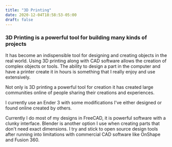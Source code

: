 ```yaml
---
title: "3D Printing"
date: 2020-12-04T18:58:53-05:00
draft: false
---
```


### 3D Printing is a powerful tool for building many kinds of projects

It has become an indispensible tool for designing and creating objects in the real world.  Using 3D printing along with CAD software allows the creation of complex objects or tools. The ability to design a part in the computer and have a printer create it in hours is something that I really enjoy and use extensively.

Not only is 3D printing a powerful tool for creation it has created large communities online of people sharing their creations and experiences.

I currently use an Ender 3 with some modifications I've either designed or found online created by others.

Currently I do most of my designs in FreeCAD, it is powerful software with a clunky interface. Blender is another option I use when creating parts that don't need exact dimensions. I try and stick to open source design tools after running into limitations with commercial CAD software like OnShape and Fusion 360.

